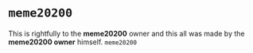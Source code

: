 # `meme20200`
This is rightfully to the **meme20200** owner and this all was made by the **meme20200 owner** himself. `meme20200`

